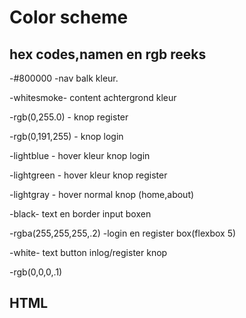 # Color scheme

## hex codes,namen en rgb reeks

-#800000 -nav balk kleur.

-whitesmoke- content achtergrond kleur

-rgb(0,255.0) - knop register

-rgb(0,191,255) - knop login

-lightblue - hover kleur knop login

-lightgreen - hover kleur knop register

-lightgray - hover normal knop (home,about)

-black- text en border input boxen

-rgba(255,255,255,.2) -login en register box(flexbox 5)

-white- text button inlog/register knop

-rgb(0,0,0,.1)

## HTML
